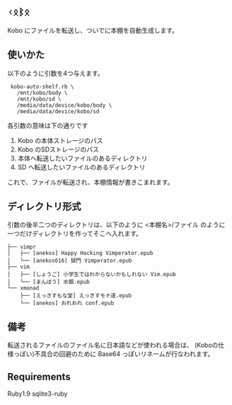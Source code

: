 ## ᚲᛟᛒᛟ

Kobo にファイルを転送し、ついでに本棚を自動生成します。


## 使いかた

以下のように引数を4つ与えます。

     kobo-auto-shelf.rb \
       /mnt/kobo/body \
       /mnt/kobo/sd \
       /media/data/device/kobo/body \
       /media/data/device/kobo/sd

各引数の意味は下の通りです

1. Kobo の本体ストレージのパス
2. Kobo のSDストレージのパス
3. 本体へ転送したいファイルのあるディレクトリ
4. SD へ転送したいファイルのあるディレクトリ


これで、ファイルが転送され、本棚情報が書きこまれます。


## ディレクトリ形式

引数の後半二つのディレクトリは、以下のように
<本棚名>/ファイル のように一つだけディレクトリを作ってそこへ入れます。


    ├── vimpr
    │   ├── [anekos] Happy Hacking Vimperator.epub
    │   └── [anekos616] 獄門 Vimperator.epub
    ├── vim
    │   ├── [しょうご] 小学生ではわからないかもしれない Vim.epub
    │   └── [まんぼう] 水銀.epub
    └── xmonad
        ├── [えっきすもな堂] えっきすモナ道.epub
        └── [anekos] おれおれ conf.epub

## 備考

転送されるファイルのファイル名に日本語などが使われる場合は、
(Koboの仕様っぽい)不具合の回避のために Base64 っぽいリネームが行なわれます。

## Requirements

Ruby1.9
sqlite3-ruby
